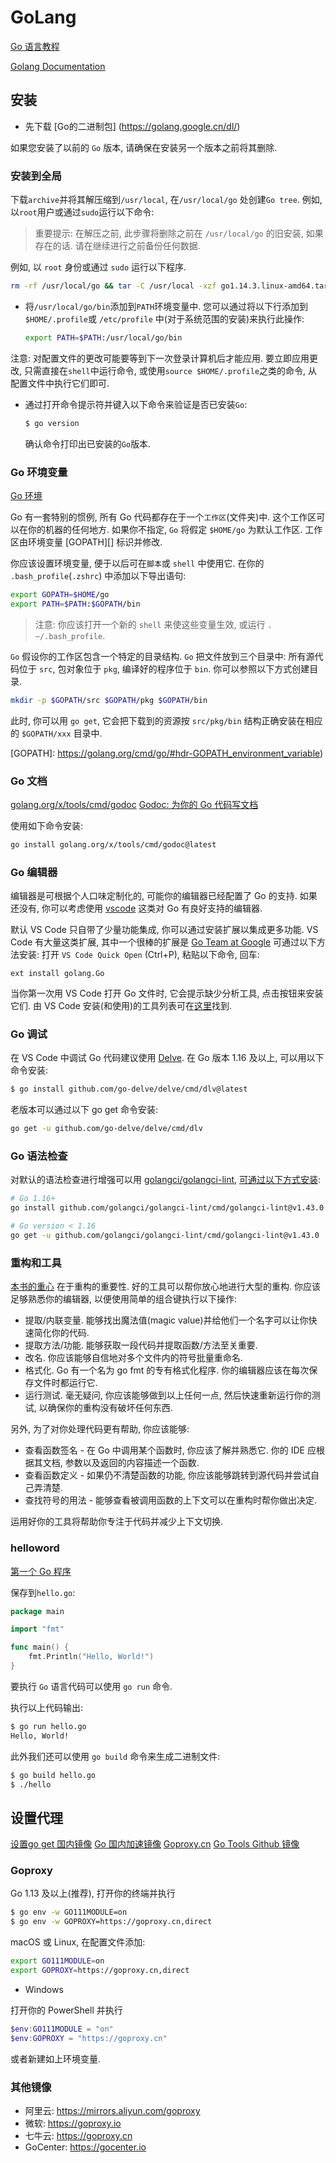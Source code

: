 # GoLang

[Go 语言教程](https://www.runoob.com/go/go-environment.html)

[Golang Documentation ](https://golang.google.cn/doc/)

## 安装

+ 先下载 [Go的二进制包] (https://golang.google.cn/dl/)

如果您安装了以前的 `Go` 版本, 请确保在安装另一个版本之前将其删除.

### 安装到全局

下载`archive`并将其解压缩到`/usr/local`, 在`/usr/local/go` 处创建`Go tree`.
例如, 以`root`用户或通过`sudo`运行以下命令:
> 重要提示: 在解压之前, 此步骤将删除之前在 `/usr/local/go` 的旧安装, 如果存在的话. 请在继续进行之前备份任何数据.

例如, 以 `root` 身份或通过 `sudo` 运行以下程序.

```bash
rm -rf /usr/local/go && tar -C /usr/local -xzf go1.14.3.linux-amd64.tar.gz
```

+ 将`/usr/local/go/bin`添加到`PATH`环境变量中.
    您可以通过将以下行添加到`$HOME/.profile`或 `/etc/profile` 中(对于系统范围的安装)来执行此操作:

    ```bash
    export PATH=$PATH:/usr/local/go/bin
    ```

注意: 对配置文件的更改可能要等到下一次登录计算机后才能应用.
要立即应用更改, 只需直接在`shell`中运行命令, 或使用`source $HOME/.profile`之类的命令, 从配置文件中执行它们即可.

+ 通过打开命令提示符并键入以下命令来验证是否已安装`Go`:

    ```bash
    $ go version
    ```

    确认命令打印出已安装的`Go`版本.

### Go 环境变量

[Go 环境](https://studygolang.gitbook.io/learn-go-with-tests/go-ji-chu/install-go#go-huan-jing)

Go 有一套特别的惯例, 所有 Go 代码都存在于一个`工作区`(文件夹)中.
这个工作区可以在你的机器的任何地方. 如果你不指定, `Go` 将假定 `$HOME/go` 为默认工作区.
工作区由环境变量 [GOPATH][] 标识并修改.

你应该设置环境变量, 便于以后可在`脚本`或 `shell` 中使用它.
在你的 `.bash_profile`(`.zshrc`) 中添加以下导出语句:

```bash
export GOPATH=$HOME/go
export PATH=$PATH:$GOPATH/bin
```

>注意: 你应该打开一个新的 `shell` 来使这些变量生效, 或运行 `. ~/.bash_profile`.

`Go` 假设你的工作区包含一个特定的目录结构.
`Go` 把文件放到三个目录中: 所有源代码位于 `src`, 包对象位于 `pkg`, 编译好的程序位于 `bin`.
你可以参照以下方式创建目录.

```bash
mkdir -p $GOPATH/src $GOPATH/pkg $GOPATH/bin
```

此时, 你可以用 `go get`, 它会把下载到的资源按 `src/pkg/bin` 结构正确安装在相应的 `$GOPATH/xxx` 目录中.

[GOPATH]: https://golang.org/cmd/go/#hdr-GOPATH_environment_variable)

### Go 文档

[golang.org/x/tools/cmd/godoc](https://pkg.go.dev/golang.org/x/tools/cmd/godoc)
[Godoc: 为你的 Go 代码写文档 ](https://learnku.com/docs/go-blog/godoc-documenting-go-code/6578)

使用如下命令安装:

```bash
go install golang.org/x/tools/cmd/godoc@latest
```

### Go 编辑器

编辑器是可根据个人口味定制化的, 可能你的编辑器已经配置了 Go 的支持.
如果还没有, 你可以考虑使用 [vscode](https://code.visualstudio.com/) 这类对 Go 有良好支持的编辑器.

默认 VS Code 只自带了少量功能集成, 你可以通过安装扩展以集成更多功能.
VS Code 有大量这类扩展, 其中一个很棒的扩展是 [Go Team at Google](https://marketplace.visualstudio.com/items?itemName=golang.go)
可通过以下方法安装:
打开 `VS Code Quick Open` (Ctrl+P), 粘贴以下命令, 回车:

```code
ext install golang.Go
```

当你第一次用 VS Code 打开 Go 文件时, 它会提示缺少分析工具, 点击按钮来安装它们.
由 VS Code 安装(和使用)的工具列表可在[这里](https://github.com/golang/vscode-go/blob/master/docs/tools.md)找到.

### Go 调试

在 VS Code 中调试 Go 代码建议使用 [Delve](https://github.com/go-delve/delve).
在 Go 版本 1.16 及以上, 可以用以下命令安装:

```bash
$ go install github.com/go-delve/delve/cmd/dlv@latest
```

老版本可以通过以下 go get 命令安装:

```bash
go get -u github.com/go-delve/delve/cmd/dlv
```

### Go 语法检查

对默认的语法检查进行增强可以用 [golangci/golangci-lint](https://github.com/golangci/golangci-lint),
[可通过以下方式安装](https://golangci-lint.run/usage/install/#local-installation):

```bash
# Go 1.16+
go install github.com/golangci/golangci-lint/cmd/golangci-lint@v1.43.0

# Go version < 1.16
go get -u github.com/golangci/golangci-lint/cmd/golangci-lint@v1.43.0
```

### 重构和工具

[本书的重心][] 在于重构的重要性. 好的工具可以帮你放心地进行大型的重构.
你应该足够熟悉你的编辑器, 以便使用简单的组合键执行以下操作:

+ 提取/内联变量. 能够找出魔法值(magic value)并给他们一个名字可以让你快速简化你的代码.
+ 提取方法/功能. 能够获取一段代码并提取函数/方法至关重要.
+ 改名. 你应该能够自信地对多个文件内的符号批量重命名.
+ 格式化. Go 有一个名为 go fmt 的专有格式化程序. 你的编辑器应该在每次保存文件时都运行它.
+ 运行测试. 毫无疑问, 你应该能够做到以上任何一点, 然后快速重新运行你的测试, 以确保你的重构没有破坏任何东西.

另外, 为了对你处理代码更有帮助, 你应该能够:

+ 查看函数签名 - 在 Go 中调用某个函数时, 你应该了解并熟悉它. 你的 IDE 应根据其文档, 参数以及返回的内容描述一个函数.
+ 查看函数定义 - 如果仍不清楚函数的功能, 你应该能够跳转到源代码并尝试自己弄清楚.
+ 查找符号的用法 - 能够查看被调用函数的上下文可以在重构时帮你做出决定.

运用好你的工具将帮助你专注于代码并减少上下文切换.

[本书的重心]: https://studygolang.gitbook.io/learn-go-with-tests/go-ji-chu/install-go#go-huan-jing

### helloword

[第一个 Go 程序](https://www.runoob.com/go/go-tutorial.html)

保存到`hello.go`:

```go
package main

import "fmt"

func main() {
    fmt.Println("Hello, World!")
}
```

要执行 `Go` 语言代码可以使用 `go run` 命令.

执行以上代码输出:

```bash
$ go run hello.go
Hello, World!
```

此外我们还可以使用 `go build` 命令来生成二进制文件:

```bash
$ go build hello.go
$ ./hello
```

## 设置代理

[设置go get 国内镜像](https://blog.csdn.net/y1534414425/article/details/107632750)
[Go 国内加速镜像](https://learnku.com/go/wikis/38122)
[Goproxy.cn](https://goproxy.cn/)
[Go Tools Github 镜像](https://github.com/golang/tools)

### Goproxy

Go 1.13 及以上(推荐), 打开你的终端并执行

```bash
$ go env -w GO111MODULE=on
$ go env -w GOPROXY=https://goproxy.cn,direct
```

macOS 或 Linux, 在配置文件添加:

```bash
export GO111MODULE=on
export GOPROXY=https://goproxy.cn,direct
```

+ Windows

打开你的 PowerShell 并执行

```powershell
$env:GO111MODULE = "on"
$env:GOPROXY = "https://goproxy.cn"
```

或者新建如上环境变量.

### 其他镜像

+ 阿里云:  https://mirrors.aliyun.com/goproxy
+ 微软:  https://goproxy.io
+ 七牛云:  https://goproxy.cn
+ GoCenter:  https://gocenter.io
